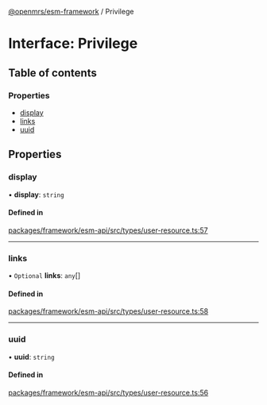 [@openmrs/esm-framework](../API.md) / Privilege

# Interface: Privilege

## Table of contents

### Properties

- [display](Privilege.md#display)
- [links](Privilege.md#links)
- [uuid](Privilege.md#uuid)

## Properties

### display

• **display**: `string`

#### Defined in

[packages/framework/esm-api/src/types/user-resource.ts:57](https://github.com/openmrs/openmrs-esm-core/blob/main/packages/framework/esm-api/src/types/user-resource.ts#L57)

___

### links

• `Optional` **links**: `any`[]

#### Defined in

[packages/framework/esm-api/src/types/user-resource.ts:58](https://github.com/openmrs/openmrs-esm-core/blob/main/packages/framework/esm-api/src/types/user-resource.ts#L58)

___

### uuid

• **uuid**: `string`

#### Defined in

[packages/framework/esm-api/src/types/user-resource.ts:56](https://github.com/openmrs/openmrs-esm-core/blob/main/packages/framework/esm-api/src/types/user-resource.ts#L56)
